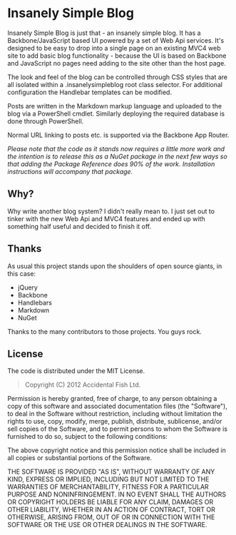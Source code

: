 # Insanely Simple Blog

Insanely Simple Blog is just that - an insanely simple blog. It has a Backbone/JavaScript based UI powered by a set of Web Api services. It's designed to be easy to drop into a single page on an existing MVC4 web site to add basic blog functionality - because the UI is based on Backbone and JavaScript no pages need adding to the site other than the host page.

The look and feel of the blog can be controlled through CSS styles that are all isolated within a .insanelysimpleblog root class selector. For additional configuration the Handlebar templates can be modified.

Posts are written in the Markdown markup language and uploaded to the blog via a PowerShell cmdlet. Similarly deploying the required database is done through PowerShell.

Normal URL linking to posts etc. is supported via the Backbone App Router.

*Please note that the code as it stands now requires a little more work and the intention is to release this as a NuGet package in the next few ways so that adding the Package Reference does 90% of the work. Installation instructions will accompany that package.*

## Why?

Why write another blog system? I didn't really mean to. I just set out to tinker with the new Web Api and MVC4 features and ended up with something half useful and decided to finish it off.

## Thanks

As usual this project stands upon the shoulders of open source giants, in this case:

- jQuery
- Backbone
- Handlebars
- Markdown
- NuGet

Thanks to the many contributors to those projects. You guys rock.

## License

The code is distributed under the MIT License.

> Copyright (C) 2012 Accidental Fish Ltd.
>
 Permission is hereby granted, free of charge, to any person obtaining a copy of this software and associated documentation files (the "Software"), to deal in the Software without restriction, including without limitation the rights to use, copy, modify, merge, publish, distribute, sublicense, and/or sell copies of the Software, and to permit persons to whom the Software is furnished to do so, subject to the following conditions:
>
 The above copyright notice and this permission notice shall be included in all copies or substantial portions of the Software.
>
 THE SOFTWARE IS PROVIDED "AS IS", WITHOUT WARRANTY OF ANY KIND, EXPRESS OR IMPLIED, INCLUDING BUT NOT LIMITED TO THE WARRANTIES OF MERCHANTABILITY, FITNESS FOR A PARTICULAR PURPOSE AND NONINFRINGEMENT. IN NO EVENT SHALL THE AUTHORS OR COPYRIGHT HOLDERS BE LIABLE FOR ANY CLAIM, DAMAGES OR OTHER LIABILITY, WHETHER IN AN ACTION OF CONTRACT, TORT OR OTHERWISE, ARISING FROM, OUT OF OR IN CONNECTION WITH THE SOFTWARE OR THE USE OR OTHER DEALINGS IN THE SOFTWARE.